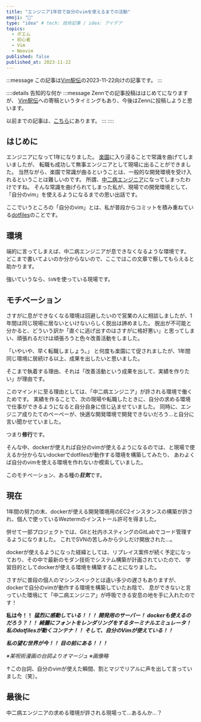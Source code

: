 ```yaml
---
title: "エンジニア1年目で自分のvimを使えるまでの活動"
emoji: "🔰"
type: "idea" # tech: 技術記事 / idea: アイデア
topics: 
  - ポエム
  - 初心者
  - Vim
  - Neovim
published: false
published_at: 2023-11-22
---
```


<!-- textlint-disable -->
:::message
この記事は[Vim駅伝](https://vim-jp.org/ekiden/)の2023-11-22向けの記事です。
:::

::::details 告知的な何か
:::message
Zennでの記事投稿ははじめてになりますが、
[Vim駅伝](https://vim-jp.org/ekiden/)への寄稿というタイミングもあり、今後はZennに投稿しようと思います。

以前までの記事は、[こちら](https://qiita.com/yasunori-kirin0418)にあります。
:::
::::
<!-- textlint-enable -->

## はじめに

エンジニアになって1年になりました。
[楽園](https://vim-jp.org/docs/chat.html)に入り浸ることで常識を曲げてしまいましたが、
転職も成功して無事エンジニアとして現場に出ることができました。
当然ながら、楽園で常識が曲るということは、一般的な開発環境を受け入れるということは難しいのです。
所謂、[中二病エンジニア](https://zenn.dev/yutakatay/articles/chuunibyou-engineer)になってしまったわけですね。
そんな常識を曲げられてしまった私が、現場での開発環境として、「自分のvim」を使えるようになるまでの思い出話です。

ここでいうところの「自分のvim」とは、私が普段からコミットを積み重ねている[dotfiles](https://github.com/yasunori0418/dotfiles)のことです。

## 環境

端的に言ってしまえば、中二病エンジニアが息できなくなるような環境です。
どこまで書いてよいのか分からないので、ここではこの文章で察してもらえると助かります。

強いていうなら、`SVN`を使っている現場です。

## モチベーション

さすがに息ができなくなる環境は回避したいので営業の人に相談しましたが、1年間は同じ現場に居ないといけないらしく脱出は諦めました。
脱出が不可能と分かると、どういう訳か「直ぐに逃げ出すのはさすがに格好悪い」と思ってしまい、頑張れるだけは頑張ろうと色々改善活動をしました。

「いやいや、早く転職しましょう。」
と何度も楽園にて促されましたが、1年間同じ環境に居続ける以上、成果を出したいと思いました。

そこまで執着する理由、それは「改善活動という成果を出して、実績を作りたい」が理由です。

このマインドに至る理由としては、「中二病エンジニア」が許される環境で働くためです。
実績を作ることで、次の現場や転職したときに、自分の求める環境で仕事ができるようになると自分自身に信じ込ませていました。
同時に、エンジニア成りたてのペーペーが、快適な開発環境で開発できないだろう…と自分に言い聞かせていました。

つまり**修行**です。

そんな中、dockerが使えれば自分のvimが使えるようになるのでは、と現場で使えるか分からないdockerでdotfilesが動作する環境を構築してみたり、
あわよくば自分のvimを使える環境を作れないか模索していました。

このモチベーション、ある種の***狂気***です。

## 現在

1年間の努力の末、dockerが使える開発環境用のEC2インスタンスの構築が許され、個人で使っているWeztermのインストール許可を得ました。

併せて一部プロジェクトでは、Gitと社内ホスティングのGitLabでコード管理するようになりました。
これでSVNの苦しみから少しだけ開放された…。

dockerが使えるようになった経緯としては、リプレイス案件が続く予定になっており、その中で最新のモダン技術でシステム構築が計画されていたので、
学習目的としてdockerが使える環境を構築することになりました。

さすがに普段の個人のマシンスペックとは違い多少の遅さもありますが、dockerで自分のvimが動作する環境を構築していたお陰で、
息ができないと言っていた環境にて「中二病エンジニア」が呼吸できる安息の地を手に入れたのです！

<!-- textlint-disable -->
**私は今！！**
***猛烈に感動している！！！***
***開発用のサーバー！***
***dockerも使えるのだろう？！！***
***綺麗にフォントをレンダリングをするターミナルエミュレータ！***
***私のdotfilesが動くコンテナ！！***
***そして、自分のVimが使えている！！***

***私の望む世界が今！！***
***目の前にある！！！***

*※某呪術漫画の台詞よりオマージュ*
*※画像略*
<!-- textlint-enable -->

↑この台詞、自分のvimが使えた瞬間、割とマジでリアルに声を出して言っていました（笑）。

## 最後に

中二病エンジニアの求める環境が許される現場って…あるんか…？
